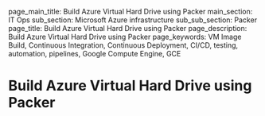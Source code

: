 page_main_title: Build Azure Virtual Hard Drive using Packer
main_section: IT Ops
sub_section: Microsoft Azure infrastructure
sub_sub_section: Packer
page_title: Build Azure Virtual Hard Drive using Packer
page_description: Build Azure Virtual Hard Drive using Packer
page_keywords: VM Image Build, Continuous Integration, Continuous Deployment, CI/CD, testing, automation, pipelines, Google Compute Engine, GCE

# Build Azure Virtual Hard Drive using Packer

